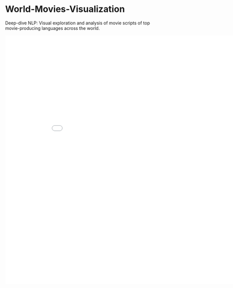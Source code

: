 # World-Movies-Visualization
Deep-dive NLP: Visual exploration and analysis of movie scripts of top movie-producing languages across the world.

<iframe width="900" height="800" frameborder="0" scrolling="no" src="//plotly.com/~odetothecode/2.embed"></iframe>
